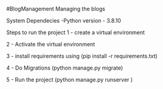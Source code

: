 #BlogManagement
Managing the blogs

System Dependecies
-Python version - 3.8.10

Steps to run the project
1 - create a virtual environment

2 - Activate the virtual environment

3 - install requirements using (pip install -r requirements.txt)

4 - Do Migrations (python manage.py migrate)

5 - Run the project (python manage.py runserver <port>)

